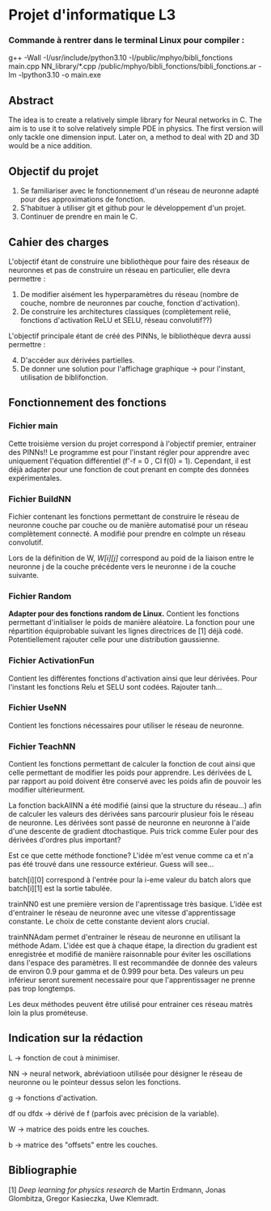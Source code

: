 # Projet d'informatique L3
### Commande à rentrer dans le terminal Linux pour compiler :

g++ -Wall -I/usr/include/python3.10 -I/public/mphyo/bibli_fonctions main.cpp NN_library/*.cpp /public/mphyo/bibli_fonctions/bibli_fonctions.ar -lm -lpython3.10 -o main.exe

 ## Abstract
 The idea is to create a relatively simple library for Neural networks in C. The aim is to use it to solve relatively simple PDE in physics. The first version will only tackle one dimension input. Later on, a method to deal with 2D and 3D would be a nice addition.

 ## Objectif du projet
 1. Se familiariser avec le fonctionnement d'un réseau de neuronne adapté pour des approximations de fonction.
 2. S'habituer à utiliser git et github pour le développement d'un projet. 
 3. Continuer de prendre en main le C.

 ## Cahier des charges
 L'objectif étant de construire une bibliothèque pour faire des réseaux de neuronnes et pas de construire un réseau en particulier, elle devra permettre :

 1. De modifier aisément les hyperparamètres du réseau (nombre de couche, nombre de neuronnes par couche, fonction d'activation).
 2. De construire les architectures classiques (complètement relié, fonctions d'activation ReLU et SELU, réseau convolutif??)

 L'objectif principale étant de créé des PINNs, le bibliothèque devra aussi permettre :

 4. D'accéder aux dérivées partielles.
 5. De donner une solution pour l'affichage graphique -> pour l'instant, utilisation de biblifonction.

 ## Fonctionnement des fonctions
 ### Fichier main
Cette troisième version du projet correspond à l'objectif premier, entrainer des PINNs!! Le programme est pour l'instant régler pour apprendre avec uniquement l'équation différentiel (f'-f = 0 , CI f(0) = 1). Cependant, il est déjà adapter pour une fonction de cout prenant en compte des données expérimentales. 

 ### Fichier BuildNN
Fichier contenant les fonctions permettant de construire le réseau de neuronne couche par couche ou de manière automatisé pour un réseau complètement connecté. 
A modifié pour prendre en colmpte un réseau convolutif.

 Lors de la définition de W, *W[i][j]* correspond au poid de la liaison entre le neuronne j de la couche précédente vers le neuronne i de la couche suivante.

### Fichier Random
**Adapter pour des fonctions random de Linux.**
Contient les fonctions permettant d'initialiser le poids de manière aléatoire. La fonction pour une répartition équiprobable suivant les lignes directrices de [1] déjà codé. 
Potentiellement rajouter celle pour une distribution gaussienne.

### Fichier ActivationFun
Contient les différentes fonctions d'activation ainsi que leur dérivées. Pour l'instant les fonctions Relu et SELU sont codées. Rajouter tanh...

### Fichier UseNN
Contient les fonctions nécessaires pour utiliser le réseau de neuronne.

### Fichier TeachNN
Contient les fonctions permettant de calculer la fonction de cout ainsi que celle permettant de modifier les poids pour apprendre.
Les dérivées de L par rapport au poid doivent être conservé avec les poids afin de pouvoir les modifier ultérieurment. 

La fonction backAllNN a été modifié (ainsi que la structure du réseau...) afin de calculer les valeurs des dérivées sans parcourir plusieur fois le réseau de neuronne. Les dérivées sont passé de neuronne en neuronne à l'aide d'une descente de gradient dtochastique. Puis trick comme Euler pour des dérivées d'ordres plus important?

Est ce que cette méthode fonctione? L'idée m'est venue comme ca et n'a pas été trouvé dans une ressource extérieur. Guess will see...

batch[i][0] correspond à l'entrée pour la i-eme valeur du batch alors que batch[i][1] est la sortie tabulée.

trainNN0 est une première version de l'aprentissage très basique. L'idée est d'entrainer le réseau de neuronne avec une vitesse d'apprentissage constante. Le choix de cette constante devient alors crucial.

trainNNAdam permet d'entrainer le réseau de neuronne en utilisant la méthode Adam. L'idée est que à chaque étape, la direction du gradient est enregistrée et modifié de manière raisonnable pour éviter les oscillations dans l'espace des paramètres. Il est recommandée de donnée des valeurs de environ 0.9 pour gamma et de 0.999 pour beta. Des valeurs un peu inférieur seront surement necessaire pour que l'apprentissager ne prenne pas trop longtemps.

Les deux méthodes peuvent être utilisé pour entrainer ces réseau matrès loin la plus prométeuse.

## Indication sur la rédaction
L -> fonction de cout à minimiser.

NN -> neural network, abréviatioon utilisée pour désigner le réseau de neuronne ou le pointeur dessus selon les fonctions.

g -> fonctions d'activation.

df ou dfdx -> dérivé de f (parfois avec précision de la variable).

W -> matrice des poids entre les couches.

b -> matrice des "offsets" entre les couches.

## Bibliographie
[1] _Deep learning for physics research_ de Martin Erdmann, Jonas Glombitza, Gregor Kasieczka, Uwe Klemradt.